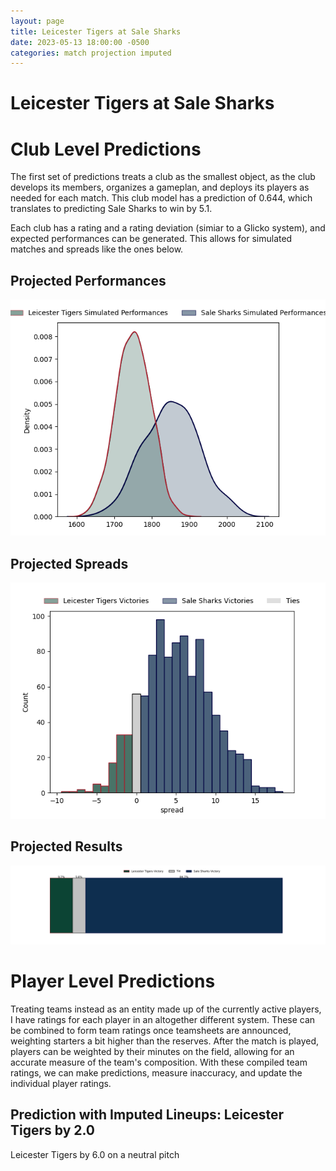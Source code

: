 ```yaml
---  
layout: page  
title: Leicester Tigers at Sale Sharks  
date: 2023-05-13 18:00:00 -0500  
categories: match projection imputed  
---
```

# Leicester Tigers at Sale Sharks

# Club Level Predictions


The first set of predictions treats a club as the smallest object, as the club develops its members, organizes a gameplan, and deploys its players as needed for each match. This club model has a prediction of 0.644, which translates to predicting Sale Sharks to win by 5.1.

Each club has a rating and a rating deviation (simiar to a Glicko system), and expected performances can be generated. This allows for simulated matches and spreads like the ones below.
## Projected Performances


![Projected Performances](plots/performances_2023-05-13-SaleSharks-LeicesterTigers.png)
## Projected Spreads


![Projected Spreads](plots/spreads_2023-05-13-SaleSharks-LeicesterTigers.png)
## Projected Results


![Projected Results](plots/resultbar_2023-05-13-SaleSharks-LeicesterTigers.png)
# Player Level Predictions


Treating teams instead as an entity made up of the currently active players, I have ratings for each player in an altogether different system. These can be combined to form team ratings once teamsheets are announced, weighting starters a bit higher than the reserves. After the match is played, players can be weighted by their minutes on the field, allowing for an accurate measure of the team's composition. With these compiled team ratings, we can make predictions, measure inaccuracy, and update the individual player ratings.
## Prediction with Imputed Lineups: Leicester Tigers by 2.0


Leicester Tigers by 6.0 on a neutral pitch


